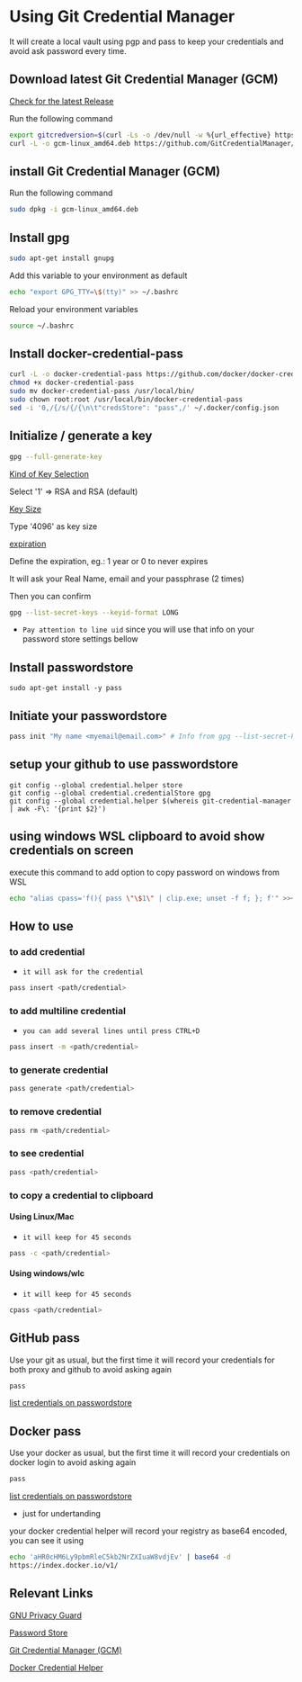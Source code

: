 # Using Git Credential Manager

It will create a local vault using pgp and pass to keep your credentials and avoid ask password every time.

## Download latest Git Credential Manager (GCM)

[Check for the latest Release](https://github.com/GitCredentialManager/git-credential-manager/releases)

Run the following command

```bash
export gitcredversion=$(curl -Ls -o /dev/null -w %{url_effective} https://github.com/GitCredentialManager/git-credential-manager/releases/latest | awk -F "/" '{print $NF}' | cut -c2-)
curl -L -o gcm-linux_amd64.deb https://github.com/GitCredentialManager/git-credential-manager/releases/download/v$gitcredversion/gcm-linux_amd64.$gitcredversion.deb
```
## install Git Credential Manager (GCM)


Run the following command

```bash
sudo dpkg -i gcm-linux_amd64.deb
```

## Install gpg

```bash
sudo apt-get install gnupg
```

Add this variable to your environment as default

```bash
echo "export GPG_TTY=\$(tty)" >> ~/.bashrc
```

Reload your environment variables

```bash
source ~/.bashrc
```

## Install docker-credential-pass

```bash
curl -L -o docker-credential-pass https://github.com/docker/docker-credential-helpers/releases/download/$dockercredversion/docker-credential-pass-$dockercredversion.linux-amd64
chmod +x docker-credential-pass
sudo mv docker-credential-pass /usr/local/bin/
sudo chown root:root /usr/local/bin/docker-credential-pass
sed -i '0,/{/s/{/{\n\t"credsStore": "pass",/' ~/.docker/config.json
```

## Initialize / generate a key

```bash
gpg --full-generate-key
```

[Kind of Key Selection](images/gpgInitialKindKey.JPG)

Select '1' => RSA and RSA (default)

[Key Size](images/gpgInitialKeySize.JPG)

Type '4096' as key size

[expiration](images/gpgInitialExpiration.JPG)

Define the expiration, eg.: 1 year or 0 to never expires

It will ask your Real Name, email and your passphrase (2 times)

Then you can confirm

```bash
gpg --list-secret-keys --keyid-format LONG
```
* `Pay attention to line uid` since you will use that info on your password store settings bellow

## Install passwordstore
```
sudo apt-get install -y pass
```

## Initiate your passwordstore
```bash
pass init "My name <myemail@email.com>" # Info from gpg --list-secret-keys above
```
## setup your github to use passwordstore
```
git config --global credential.helper store
git config --global credential.credentialStore gpg
git config --global credential.helper $(whereis git-credential-manager | awk -F\: '{print $2}')
```

## using windows WSL clipboard to avoid show credentials on screen

execute this command to add option to copy password on windows from WSL

```bash
echo "alias cpass='f(){ pass \"\$1\" | clip.exe; unset -f f; }; f'" >>~/.bash_aliases
```

## How to use

### to add credential

* `it will ask for the credential`

```bash
pass insert <path/credential>
```

### to add multiline credential

* `you can add several lines until press CTRL+D`

```bash
pass insert -m <path/credential>
```

### to generate credential

```bash
pass generate <path/credential>
```

### to remove credential

```bash
pass rm <path/credential>
```

### to see credential

```bash
pass <path/credential>
```

### to copy a credential to clipboard

#### Using Linux/Mac

* `it will keep for 45 seconds`

```bash
pass -c <path/credential>
```

#### Using windows/wlc

* `it will keep for 45 seconds`

```bash
cpass <path/credential>
```

## GitHub pass
Use your git as usual, but the first time it will record your credentials for both proxy and github to avoid asking again

```bash
pass
```

[list credentials on passwordstore](images/passGithubCreds.jpg)

## Docker pass
Use your docker as usual, but the first time it will record your credentials on docker login to avoid asking again

```bash
pass
```

[list credentials on passwordstore](images/passDockerCreds.jpg)

* just for undertanding

your docker credential helper will record your registry as base64 encoded, you can see it using

```bash
echo 'aHR0cHM6Ly9pbmRleC5kb2NrZXIuaW8vdjEv' | base64 -d
https://index.docker.io/v1/
```

## Relevant Links

[GNU Privacy Guard](https://gnupg.org/)

[Password Store](https://www.passwordstore.org/)

[Git Credential Manager (GCM)](https://github.com/GitCredentialManager/git-credential-manager) 

[Docker Credential Helper](https://github.com/docker/docker-credential-helpers) 

